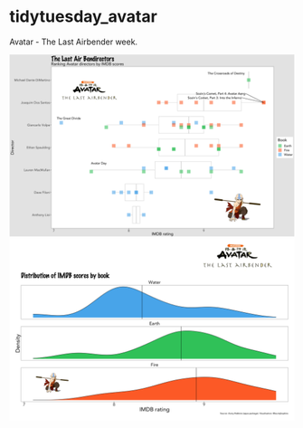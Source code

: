 # tidytuesday_avatar
Avatar - The Last Airbender week.

<img src="https://github.com/lhopkins78/tidytuesday_avatar/blob/master/avatar.png">

<img src="https://github.com/lhopkins78/tidytuesday_avatar/blob/master/avatar2.png?raw=true">
